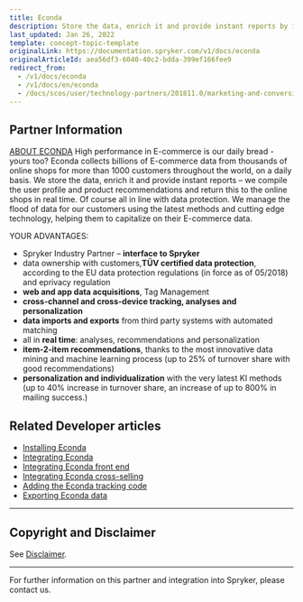 ```yaml
---
title: Econda
description: Store the data, enrich it and provide instant reports by integrating Econda into Spryker Commerce OS.
last_updated: Jan 26, 2022
template: concept-topic-template
originalLink: https://documentation.spryker.com/v1/docs/econda
originalArticleId: aea56df3-6040-40c2-bdda-399ef166fee9
redirect_from:
  - /v1/docs/econda
  - /v1/docs/en/econda
  - /docs/scos/user/technology-partners/201811.0/marketing-and-conversion/personalization-and-cross-selling/econda/econda.html
---
```


## Partner Information

[ABOUT ECONDA](https://www.econda.de/)
High performance in E-commerce is our daily bread - yours too? Econda collects billions of E-commerce data from thousands of online shops for more than 1000 customers throughout the world, on a daily basis. We store the data, enrich it and provide instant reports – we compile the user profile and product recommendations and return this to the online shops in real time. Of course all in line with data protection. We manage the flood of data for our customers using the latest methods and cutting edge technology, helping them to capitalize on their E-commerce data.

YOUR ADVANTAGES:

* Spryker Industry Partner – <b>interface to Spryker</b>
* data ownership with customers,<b>TÜV certified data protection</b>, according to the EU data protection regulations (in force as of 05/2018) and eprivacy regulation
* <b>web and app data acquisitions</b>, Tag Management
* <b>cross-channel and cross-device tracking, analyses and personalization</b>
* <b>data imports and exports</b> from third party systems with automated matching
* all in <b>real time</b>: analyses, recommendations and personalization
* <b>item-2-item recommendations</b>, thanks to the most innovative data mining and machine learning process (up to 25% of turnover share with good recommendations)
* <b>personalization and individualization</b> with the very latest KI methods (up to 40% increase in turnover share, an increase of up to 800% in mailing success.)

## Related Developer articles

* [Installing Econda](/docs/scos/dev/technology-partner-guides/{{page.version}}/marketing-and-conversion/personalization-and-cross-selling/econda/installing-econda.html)
* [Integrating Econda](/docs/scos/dev/technology-partner-guides/{{page.version}}/marketing-and-conversion/personalization-and-cross-selling/econda/integrating-econda.html)
* [Integrating Econda front end](/docs/scos/dev/technology-partner-guides/{{page.version}}/marketing-and-conversion/personalization-and-cross-selling/econda/integrating-econda-front-end.html)
* [Integrating Econda cross-selling](/docs/scos/dev/technology-partner-guides/{{page.version}}/marketing-and-conversion/personalization-and-cross-selling/econda/integrating-econda-cross-selling.html)
* [Adding the Econda tracking code](/docs/scos/dev/technology-partner-guides/{{page.version}}/marketing-and-conversion/personalization-and-cross-selling/econda/adding-the-econda-tracking-code.html)
* [Exporting Econda data](/docs/scos/dev/technology-partner-guides/{{page.version}}/marketing-and-conversion/personalization-and-cross-selling/econda/exporting-econda-data.html)

---

## Copyright and Disclaimer

See [Disclaimer](https://github.com/spryker/spryker-documentation).

---
For further information on this partner and integration into Spryker, please contact us.

<div class="hubspot-forms hubspot-forms--docs">
<div class="hubspot-form" id="hubspot-partners-1">
            <div class="script-embed" data-code="
                                            hbspt.forms.create({
				                                portalId: '2770802',
				                                formId: '163e11fb-e833-4638-86ae-a2ca4b929a41',
              	                                onFormReady: function() {
              		                                const hbsptInit = new CustomEvent('hbsptInit', {bubbles: true});
              		                                document.querySelector('#hubspot-partners-1').dispatchEvent(hbsptInit);
              	                                }
				                            });
            "></div>
</div>
</div>
